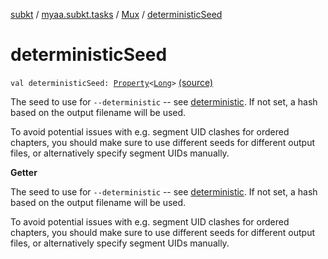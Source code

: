 [subkt](../../index.md) / [myaa.subkt.tasks](../index.md) / [Mux](index.md) / [deterministicSeed](./deterministic-seed.md)

# deterministicSeed

`val deterministicSeed: `[`Property`](https://docs.gradle.org/current/javadoc/org/gradle/api/provider/Property.html)`<`[`Long`](https://kotlinlang.org/api/latest/jvm/stdlib/kotlin/-long/index.html)`>` [(source)](https://github.com/Myaamori/SubKt/blob/0.1.12/src/main/kotlin/myaa/subkt/tasks/muxtask.kt#L588)

The seed to use for `--deterministic` -- see [deterministic](deterministic.md).
If not set, a hash based on the output filename will be used.

To avoid potential issues with e.g. segment UID clashes for ordered chapters,
you should make sure to use different seeds for different output files,
or alternatively specify segment UIDs manually.

**Getter**

The seed to use for `--deterministic` -- see [deterministic](deterministic.md).
If not set, a hash based on the output filename will be used.

To avoid potential issues with e.g. segment UID clashes for ordered chapters,
you should make sure to use different seeds for different output files,
or alternatively specify segment UIDs manually.

